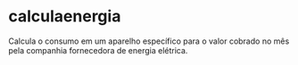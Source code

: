 # calculaenergia
Calcula o consumo em um aparelho específico para o valor cobrado no mês pela companhia fornecedora de energia elétrica.
